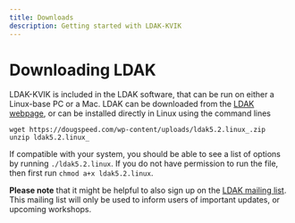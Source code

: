 ```yaml
---
title: Downloads
description: Getting started with LDAK-KVIK
---
```


# Downloading LDAK

LDAK-KVIK is included in the LDAK software, that can be run on either a Linux-base PC or a Mac. LDAK can be downloaded from the [LDAK webpage](http://dougspeed.com/downloads2/), or can be installed directly in Linux using the command lines

```
wget https://dougspeed.com/wp-content/uploads/ldak5.2.linux_.zip
unzip ldak5.2.linux_
```

If compatible with your system, you should be able to see a list of options by running `./ldak5.2.linux`. If you do not have permission to run the file, then first run `chmod a+x ldak5.2.linux`.

**Please note** that it might be helpful to also sign up on the [LDAK mailing list](https://dougspeed.com/downloads). This mailing list will only be used to inform users of important updates, or upcoming workshops.